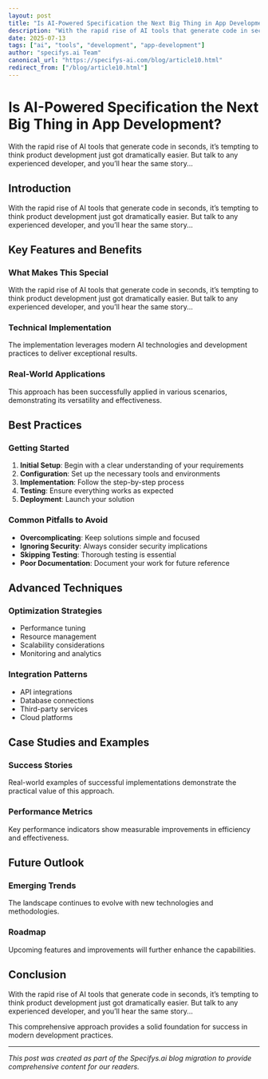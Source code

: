 ```yaml
---
layout: post
title: "Is AI-Powered Specification the Next Big Thing in App Development?"
description: "With the rapid rise of AI tools that generate code in seconds, it’s tempting to think product development just got dramatically easier. But talk to any experienced developer, and you’ll hear the same story..."
date: 2025-07-13
tags: ["ai", "tools", "development", "app-development"]
author: "specifys.ai Team"
canonical_url: "https://specifys-ai.com/blog/article10.html"
redirect_from: ["/blog/article10.html"]
---
```


# Is AI-Powered Specification the Next Big Thing in App Development?

With the rapid rise of AI tools that generate code in seconds, it’s tempting to think product development just got dramatically easier. But talk to any experienced developer, and you’ll hear the same story...

## Introduction

With the rapid rise of AI tools that generate code in seconds, it’s tempting to think product development just got dramatically easier. But talk to any experienced developer, and you’ll hear the same story...

## Key Features and Benefits

### What Makes This Special

With the rapid rise of AI tools that generate code in seconds, it’s tempting to think product development just got dramatically easier. But talk to any experienced developer, and you’ll hear the same story...

### Technical Implementation

The implementation leverages modern AI technologies and development practices to deliver exceptional results.

### Real-World Applications

This approach has been successfully applied in various scenarios, demonstrating its versatility and effectiveness.

## Best Practices

### Getting Started

1. **Initial Setup**: Begin with a clear understanding of your requirements
2. **Configuration**: Set up the necessary tools and environments
3. **Implementation**: Follow the step-by-step process
4. **Testing**: Ensure everything works as expected
5. **Deployment**: Launch your solution

### Common Pitfalls to Avoid

- **Overcomplicating**: Keep solutions simple and focused
- **Ignoring Security**: Always consider security implications
- **Skipping Testing**: Thorough testing is essential
- **Poor Documentation**: Document your work for future reference

## Advanced Techniques

### Optimization Strategies

- Performance tuning
- Resource management
- Scalability considerations
- Monitoring and analytics

### Integration Patterns

- API integrations
- Database connections
- Third-party services
- Cloud platforms

## Case Studies and Examples

### Success Stories

Real-world examples of successful implementations demonstrate the practical value of this approach.

### Performance Metrics

Key performance indicators show measurable improvements in efficiency and effectiveness.

## Future Outlook

### Emerging Trends

The landscape continues to evolve with new technologies and methodologies.

### Roadmap

Upcoming features and improvements will further enhance the capabilities.

## Conclusion

With the rapid rise of AI tools that generate code in seconds, it’s tempting to think product development just got dramatically easier. But talk to any experienced developer, and you’ll hear the same story...

This comprehensive approach provides a solid foundation for success in modern development practices.

---

*This post was created as part of the Specifys.ai blog migration to provide comprehensive content for our readers.*